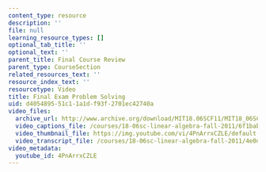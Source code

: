 ```yaml
---
content_type: resource
description: ''
file: null
learning_resource_types: []
optional_tab_title: ''
optional_text: ''
parent_title: Final Course Review
parent_type: CourseSection
related_resources_text: ''
resource_index_text: ''
resourcetype: Video
title: Final Exam Problem Solving
uid: d4054895-51c1-1a1d-f93f-2701ec42740a
video_files:
  archive_url: http://www.archive.org/download/MIT18.06SCF11/MIT18_06SC_110607_A2_300k.mp4
  video_captions_file: /courses/18-06sc-linear-algebra-fall-2011/6f1bab0ef97e5271a527f47de93876dc_4PnArrxCZLE.vtt
  video_thumbnail_file: https://img.youtube.com/vi/4PnArrxCZLE/default.jpg
  video_transcript_file: /courses/18-06sc-linear-algebra-fall-2011/4e0d9f449b9a58e1548520a930d834f0_4PnArrxCZLE.pdf
video_metadata:
  youtube_id: 4PnArrxCZLE
---
```

